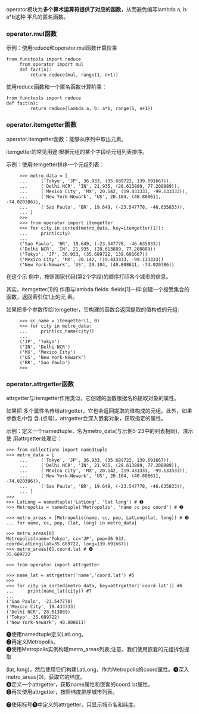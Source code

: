 operator模块为**多个算术运算符提供了对应的函数**，从而避免编写lambda a, b: a\*b这种 平凡的匿名函数。

### operator.mul函数

示例：使用reduce和operator.mul函数计算阶乘

```
from functools import reduce
     from operator import mul
     def fact(n):
         return reduce(mul, range(1, n+1))
```

使用reduce函数和一个匿名函数计算阶乘：

```
from functools import reduce
def fact(n):
         return reduce(lambda a, b: a*b, range(1, n+1))
```

### operator.itemgetter函数

operator.itemgetter函数：能够从序列中取出元素。

itemgetter的常见用途:根据元组的某个字段给元组列表排序。

示例：使用itemgetter排序一个元组列表：

```
     >>> metro_data = [
     ...     ('Tokyo', 'JP', 36.933, (35.689722, 139.691667)),
     ...     ('Delhi NCR', 'IN', 21.935, (28.613889, 77.208889)),
     ...     ('Mexico City', 'MX', 20.142, (19.433333, -99.133333)),
     ...     ('New York-Newark', 'US', 20.104, (40.808611, -74.020386)),
     ...     ('Sao Paulo', 'BR', 19.649, (-23.547778, -46.635833)),
     ... ]
     >>>
     >>> from operator import itemgetter
     >>> for city in sorted(metro_data, key=itemgetter(1)):
     ...     print(city)
     ...
     ('Sao Paulo', 'BR', 19.649, (-23.547778, -46.635833))
     ('Delhi NCR', 'IN', 21.935, (28.613889, 77.208889))
     ('Tokyo', 'JP', 36.933, (35.689722, 139.691667))
     ('Mexico City', 'MX', 20.142, (19.433333, -99.133333))
     ('New York-Newark', 'US', 20.104, (40.808611, -74.020386))
```

在这个示 例中，按照国家代码\(第2个字段\)的顺序打印各个城市的信息。

其实，itemgetter\(1\)的 作用与lambda fields: fields\[1\]一样:创建一个接受集合的函数，返回索引位1上的元 素。

如果把多个参数传给itemgetter，它构建的函数会返回提取的值构成的元组:

```
     >>> cc_name = itemgetter(1, 0)
     >>> for city in metro_data:
     ...     print(cc_name(city))
     ...
     ('JP', 'Tokyo')
     ('IN', 'Delhi NCR')
     ('MX', 'Mexico City')
     ('US', 'New York-Newark')
     ('BR', 'Sao Paulo')
     >>>
```

### operator.attrgetter函数

attrgetter与itemgetter作用类似，它创建的函数根据名称提取对象的属性。

如果把 多个属性名传给attrgetter，它也会返回提取的值构成的元组。此外，如果参数名中包 含.\(点号\)，attrgetter会深入嵌套对象，获取指定的属性。



示例：定义一个namedtuple，名为metro\_data\(与示例5-23中的列表相同\)，演示使 用attrgetter处理它：

```
>>> from collections import namedtuple
>>> metro_data = [
     ...     ('Tokyo', 'JP', 36.933, (35.689722, 139.691667)),
     ...     ('Delhi NCR', 'IN', 21.935, (28.613889, 77.208889)),
     ...     ('Mexico City', 'MX', 20.142, (19.433333, -99.133333)),
     ...     ('New York-Newark', 'US', 20.104, (40.808611, -74.020386)),
     ...     ('Sao Paulo', 'BR', 19.649, (-23.547778, -46.635833)),
     ... ]
>>>
>>> LatLong = namedtuple('LatLong', 'lat long') # ➊
>>> Metropolis = namedtuple('Metropolis', 'name cc pop coord') # ➋

>>> metro_areas = [Metropolis(name, cc, pop, LatLong(lat, long)) # ➌
... for name, cc, pop, (lat, long) in metro_data]

>>> metro_areas[0]
Metropolis(name='Tokyo', cc='JP', pop=36.933, coord=LatLong(lat=35.689722, long=139.691667))
>>> metro_areas[0].coord.lat # ➍
35.689722

>>> from operator import attrgetter                        
>>> name_lat = attrgetter('name','coord.lat') #5
>>>
>>> for city in sorted(metro_data, key=attrgetter('coord.lat')) #6
...     print(name_lat(city)) #7
...
('Sao Paulo', -23.547778)
('Mexico City', 19.433333)
('Delhi NCR', 28.613889)
('Tokyo', 35.689722)
('New York-Newark', 40.808611)
```

➊使用namedtuple定义LatLong。  
➋再定义Metropolis。  
➌使用Metropolis实例构建metro\_areas列表;注意，我们使用嵌套的元组拆包提取

\(lat, long\)，然后使用它们构建LatLong，作为Metropolis的coord属性。➍深入metro\_areas\[0\]，获取它的纬度。  
➎定义一个attrgetter，获取name属性和嵌套的coord.lat属性。  
➏再次使用attrgetter，按照纬度排序城市列表。

➐使用标号➎中定义的attrgetter，只显示城市名和纬度。  


